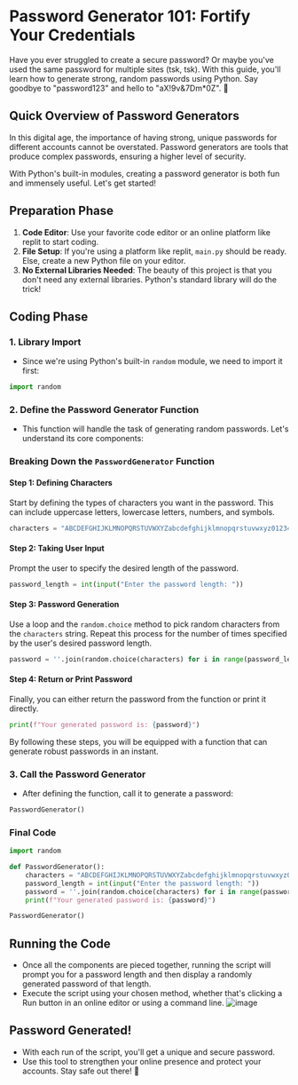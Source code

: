 # **Password Generator 101: Fortify Your Credentials**
Have you ever struggled to create a secure password? Or maybe you've used the same password for multiple sites (tsk, tsk). With this guide, you'll learn how to generate strong, random passwords using Python. Say goodbye to "password123" and hello to "aX!9v&7Dm*0Z". 🎉


## **Quick Overview of Password Generators**
In this digital age, the importance of having strong, unique passwords for different accounts cannot be overstated. Password generators are tools that produce complex passwords, ensuring a higher level of security.

With Python's built-in modules, creating a password generator is both fun and immensely useful. Let's get started!

## **Preparation Phase**
1. **Code Editor**: Use your favorite code editor or an online platform like replit to start coding.
2. **File Setup**: If you're using a platform like replit, `main.py` should be ready. Else, create a new Python file on your editor.
3. **No External Libraries Needed**: The beauty of this project is that you don't need any external libraries. Python's standard library will do the trick!

## **Coding Phase**
### 1. Library Import
- Since we're using Python's built-in `random` module, we need to import it first:

```python
import random
```

### 2. Define the Password Generator Function
- This function will handle the task of generating random passwords. Let's understand its core components:

### Breaking Down the `PasswordGenerator` Function

#### Step 1: Defining Characters
Start by defining the types of characters you want in the password. This can include uppercase letters, lowercase letters, numbers, and symbols.

```python
characters = "ABCDEFGHIJKLMNOPQRSTUVWXYZabcdefghijklmnopqrstuvwxyz0123456789!@#$%^&*()?"
```

#### Step 2: Taking User Input
Prompt the user to specify the desired length of the password.

```python
password_length = int(input("Enter the password length: "))
```

#### Step 3: Password Generation
Use a loop and the `random.choice` method to pick random characters from the `characters` string. Repeat this process for the number of times specified by the user's desired password length.

```python
password = ''.join(random.choice(characters) for i in range(password_length))
```

#### Step 4: Return or Print Password
Finally, you can either return the password from the function or print it directly.

```python
print(f"Your generated password is: {password}")
```

By following these steps, you will be equipped with a function that can generate robust passwords in an instant.

### 3. Call the Password Generator
- After defining the function, call it to generate a password:

```python
PasswordGenerator()
```

### Final Code
```python
import random

def PasswordGenerator():
    characters = "ABCDEFGHIJKLMNOPQRSTUVWXYZabcdefghijklmnopqrstuvwxyz0123456789!@#$%^&*()?"
    password_length = int(input("Enter the password length: "))
    password = ''.join(random.choice(characters) for i in range(password_length))
    print(f"Your generated password is: {password}")

PasswordGenerator()
```

## Running the Code
- Once all the components are pieced together, running the script will prompt you for a password length and then display a randomly generated password of that length.
- Execute the script using your chosen method, whether that's clicking a Run button in an online editor or using a command line.
![image](image_3.png)

## Password Generated!
- With each run of the script, you'll get a unique and secure password.
- Use this tool to strengthen your online presence and protect your accounts. Stay safe out there! 🔐
